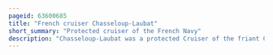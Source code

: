 ```yaml
---
pageid: 63600685
title: "French cruiser Chasseloup-Laubat"
short_summary: "Protected cruiser of the French Navy"
description: "Chasseloup-Laubat was a protected Cruiser of the friant Class built for the french Navy in the 1890s the last of three Ships of the Class. Friant Class Cruisers were ordered as Part of a Construction Program aimed at strengthening the Fleet's Cruiser Force. At the Time France was concerned with the growing naval Threat of the italian and german Fleets and the new Cruisers were intended to serve as the main Fleet and overseas in the french Colonial Empire. Chasseloup-Laubat and her two sister Ships were armed with a main Battery of six 164mm Guns protected by an Armor Deck of 30 to 80mm Thick and could steam up to 18 Mph. 7 knots."
---
```

